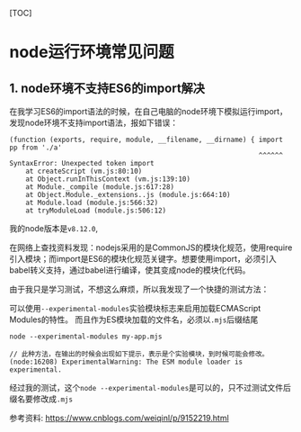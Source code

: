 [TOC]



# node运行环境常见问题

## 1. node环境不支持ES6的import解决

在我学习ES6的import语法的时候，在自己电脑的node环境下模拟运行import，发现node环境不支持import语法，报如下错误：

```
(function (exports, require, module, __filename, __dirname) { import pp from './a'
                                                              ^^^^^^
SyntaxError: Unexpected token import
    at createScript (vm.js:80:10)
    at Object.runInThisContext (vm.js:139:10)
    at Module._compile (module.js:617:28)
    at Object.Module._extensions..js (module.js:664:10)
    at Module.load (module.js:566:32)
    at tryModuleLoad (module.js:506:12)
```

我的node版本是`v8.12.0`, 

在网络上查找资料发现：nodejs采用的是CommonJS的模块化规范，使用require引入模块；而import是ES6的模块化规范关键字。想要使用import，必须引入babel转义支持，通过babel进行编译，使其变成node的模块化代码。

由于我只是学习测试，不想这么麻烦，所以我发现了一个快捷的测试方法：

可以使用`--experimental-modules`实验模块标志来启用加载ECMAScript Modules的特性。
而且作为ES模块加载的文件名，必须以`.mjs`后缀结尾

```
node --experimental-modules my-app.mjs

// 此种方法，在输出的时候会出现如下提示，表示是个实验模块，到时候可能会修改。
(node:16208) ExperimentalWarning: The ESM module loader is experimental.
```

经过我的测试，这个`node --experimental-modules`是可以的，只不过测试文件后缀名要修改成`.mjs`

参考资料: https://www.cnblogs.com/weiqinl/p/9152219.html